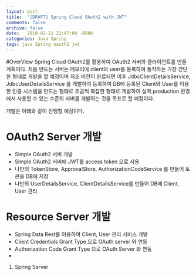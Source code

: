 ```yaml
---
layout: post
title:  "[DRAFT] Spring Cloud OAuth2 with JWT"
comments: false
archive: false
date:   2018-02-21 22:47:00 -0500
categories: Java Spring
tags: java Spring oauth2 jwt
---
```


#OverView
Spring Cloud OAuth2를 활용하여 OAuth2 서버와 클라이언트를 만들 계획이다. 처음 만드는 서버는 메모리에 client와 user를 등록하여 동작하는 가장 간단한 형태로 개발을 할 예정이며 최초 버전이 완료되면 이후 JdbcClientDetailsService, JdbcUserDetailsService 를 개발하여 등록하여 DB에 등록된 Client와 User를 이용한 인증 시스템을 만드는 형태로 조금씩 복잡한 형태로 개발하여 실제 production 환경에서 사용할 수 있는 수준의 서버를 개발하는 것을 목표로 할 예정이다.

개발은 아래와 같이 진행할 예정이다.
# OAuth2 Server 개발
- Simple OAuth2 서버 개발
- Simple OAuth2 서버에 JWT를 access token 으로 사용
- 나만의 TokenStore, ApprovalStore, AuthorizationCodeService 를 만들어 토큰을 DB에 저장
- 나만의 UserDetailsService, ClientDetailsService를 만들어 DB에 Client, User 관리

# Resource Server 개발
- Spring Data Rest를 이용하여 Client, User 관리 서비스 개발
- Client Credentials Grant Type 으로 OAuth server 와 연동
- Authorization Code Grant Type 으로 OAuth Server 와 연동
- 

1. Spring Server